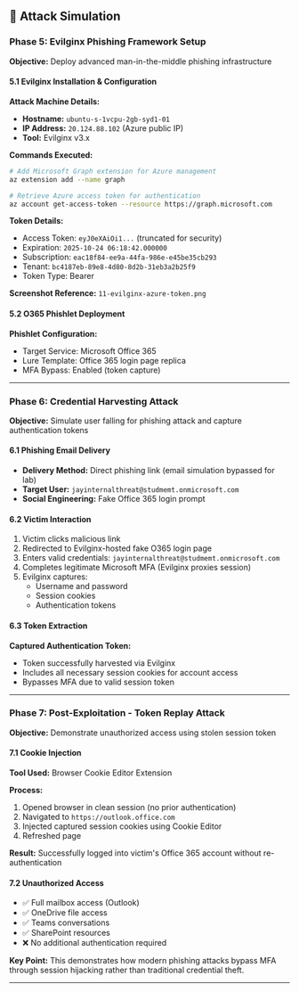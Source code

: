 ## 🎣 Attack Simulation

### Phase 5: Evilginx Phishing Framework Setup

**Objective:** Deploy advanced man-in-the-middle phishing infrastructure

#### 5.1 Evilginx Installation & Configuration

**Attack Machine Details:**
- **Hostname:** `ubuntu-s-1vcpu-2gb-syd1-01`
- **IP Address:** `20.124.88.102` (Azure public IP)
- **Tool:** Evilginx v3.x

**Commands Executed:**
```bash
# Add Microsoft Graph extension for Azure management
az extension add --name graph

# Retrieve Azure access token for authentication
az account get-access-token --resource https://graph.microsoft.com
```

**Token Details:**
- Access Token: `eyJ0eXAiOi1...` (truncated for security)
- Expiration: `2025-10-24 06:18:42.000000`
- Subscription: `eac18f84-ee9a-44fa-986e-e45be35cb293`
- Tenant: `bc4187eb-89e8-4d80-8d2b-31eb3a2b25f9`
- Token Type: Bearer

**Screenshot Reference:** `11-evilginx-azure-token.png`

#### 5.2 O365 Phishlet Deployment

**Phishlet Configuration:**
- Target Service: Microsoft Office 365
- Lure Template: Office 365 login page replica
- MFA Bypass: Enabled (token capture)

---

### Phase 6: Credential Harvesting Attack

**Objective:** Simulate user falling for phishing attack and capture authentication tokens

#### 6.1 Phishing Email Delivery
- **Delivery Method:** Direct phishing link (email simulation bypassed for lab)
- **Target User:** `jayinternalthreat@studmemt.onmicrosoft.com`
- **Social Engineering:** Fake Office 365 login prompt

#### 6.2 Victim Interaction
1. Victim clicks malicious link
2. Redirected to Evilginx-hosted fake O365 login page
3. Enters valid credentials: `jayinternalthreat@studmemt.onmicrosoft.com`
4. Completes legitimate Microsoft MFA (Evilginx proxies session)
5. Evilginx captures:
   - Username and password
   - Session cookies
   - Authentication tokens

#### 6.3 Token Extraction
**Captured Authentication Token:**
- Token successfully harvested via Evilginx
- Includes all necessary session cookies for account access
- Bypasses MFA due to valid session token

---

### Phase 7: Post-Exploitation - Token Replay Attack

**Objective:** Demonstrate unauthorized access using stolen session token

#### 7.1 Cookie Injection

**Tool Used:** Browser Cookie Editor Extension

**Process:**
1. Opened browser in clean session (no prior authentication)
2. Navigated to `https://outlook.office.com`
3. Injected captured session cookies using Cookie Editor
4. Refreshed page

**Result:** Successfully logged into victim's Office 365 account without re-authentication

#### 7.2 Unauthorized Access
- ✅ Full mailbox access (Outlook)
- ✅ OneDrive file access
- ✅ Teams conversations
- ✅ SharePoint resources
- ❌ No additional authentication required

**Key Point:** This demonstrates how modern phishing attacks bypass MFA through session hijacking rather than traditional credential theft.

---
